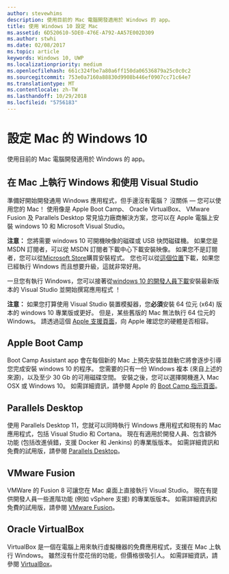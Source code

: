 ```yaml
---
author: stevewhims
description: 使用目前的 Mac 電腦開發適用於 Windows 的 app。
title: 使用 Windows 10 設定 Mac
ms.assetid: 6D520610-5DE0-476E-A792-AA57E002D309
ms.author: stwhi
ms.date: 02/08/2017
ms.topic: article
keywords: Windows 10, UWP
ms.localizationpriority: medium
ms.openlocfilehash: 661c324fbe7a80a6ff150da06536879a25c0c0c2
ms.sourcegitcommit: 753e0a7160a88830d9908b446ef0907cc71c64e7
ms.translationtype: MT
ms.contentlocale: zh-TW
ms.lasthandoff: 10/29/2018
ms.locfileid: "5756183"
---
```

# <a name="setting-up-your-mac-with-windows-10"></a>設定 Mac 的 Windows 10


使用目前的 Mac 電腦開發適用於 Windows 的 app。

## <a name="run-windows-on-your-mac-and-use-visual-studio"></a>在 Mac 上執行 Windows 和使用 Visual Studio

準備好開始開發通用 Windows 應用程式，但手邊沒有電腦？ 沒關係 — 您可以使用您的 Mac！ 使用像是 Apple Boot Camp、 Oracle VirtualBox、 VMware Fusion 及 Parallels Desktop 常見協力廠商解決方案，您可以在 Apple 電腦上安裝 windows 10 和 Microsoft Visual Studio。

**注意：** 您將需要 windows 10 可開機映像的磁碟或 USB 快閃磁碟機。 如果您是 MSDN 訂閱者，可以從 MSDN 訂閱者下載中心下載安裝映像。 如果您不是訂閱者，您可以從[Microsoft Store](http://apps.microsoft.com/windows/app)購買安裝程式。 您也可以從[這個位置](http://go.microsoft.com/fwlink/?LinkId=623906)下載，如果您已經執行 Windows 而且想要升級，這就非常好用。

一旦您有執行 Windows，您可以接著從[windows 10 的開發人員下載](https://developer.microsoft.com/en-us/windows/downloads)安裝最新版本的 Visual Studio 並開始撰寫應用程式 ！

**注意：** 如果您打算使用 Visual Studio 裝置模擬器，您**必須**安裝 64 位元 (x64) 版本的 windows 10 專業版或更好。 但是，某些舊版的 Mac 無法執行 64 位元的 Windows。 請透過這個 [Apple 支援頁面](http://go.microsoft.com/fwlink/p/?LinkID=397959)，向 Apple 確認您的硬體是否相容。

## <a name="apple-boot-camp"></a>Apple Boot Camp

Boot Camp Assistant app 會在每個新的 Mac 上預先安裝並啟動它將會逐步引導您完成安裝 windows 10 的程序。 您需要的只有一份 Windows 複本 (來自上述的來源)，以及至少 30 Gb 的可用磁碟空間。 安裝之後，您可以選擇開機進入 Mac OSX 或 Windows 10。 如需詳細資訊，請參閱 Apple 的 [Boot Camp 指示頁面](http://go.microsoft.com/fwlink/?LinkId=623912)。

## <a name="parallels-desktop"></a>Parallels Desktop

使用 Parallels Desktop 11，您就可以同時執行 Windows 應用程式和現有的 Mac 應用程式，包括 Visual Studio 和 Cortana。 現在有適用於開發人員、包含額外功能 (包括改進偵錯，支援 Docker 和 Jenkins) 的專業版版本。 如需詳細資訊和免費的試用版，請參閱 [Parallels Desktop](http://go.microsoft.com/fwlink/p/?LinkId=281827)。

## <a name="vmware-fusion"></a>VMware Fusion

VMWare 的 Fusion 8 可讓您在 Mac 桌面上直接執行 Visual Studio。 現在有提供開發人員一些進階功能 (例如 vSphere 支援) 的專業版版本。 如需詳細資訊和免費的試用版，請參閱 [VMware Fusion](http://go.microsoft.com/fwlink/p/?LinkId=281826)。

## <a name="oracle-virtualbox"></a>Oracle VirtualBox

VirtualBox 是一個在電腦上用來執行虛擬機器的免費應用程式，支援在 Mac 上執行 Windows。 雖然沒有什麼花俏的功能，但價格很吸引人。 如需詳細資訊，請參閱 [VirtualBox](http://go.microsoft.com/fwlink/p/?LinkId=280599)。

